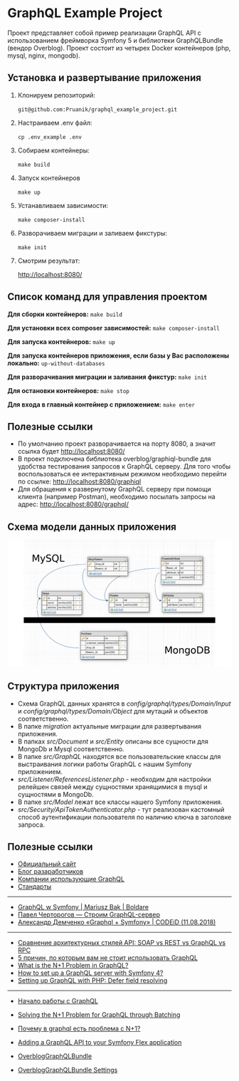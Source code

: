 # GraphQL Example Project

Проект представляет собой пример реализации GraphQL API с использованием фреймворка Symfony 5 и библиотеки 
GraphQLBundle (вендор Overblog). Проект состоит из четырех Docker контейнеров (php, mysql, nginx, mongodb).

## Установка и развертывание приложения
1. Клонируем репозиторий:

    `git@github.com:Pruanik/graphql_example_project.git`

2. Настраиваем .env файл:

   `cp .env_example .env`

3. Собираем контейнеры:

    `make build`

4. Запуск контейнеров

   `make up`

5. Устанавливаем зависимости:

   `make composer-install`

6. Разворачиваем миграции и заливаем фикстуры:

    `make init`

7. Смотрим результат: 

   [http://localhost:8080/](http://localhost:8080/)

## Список команд для управления проектом
**Для сборки контейнеров:**
`make build`

**Для установки всех composer зависимостей:**
`make composer-install`

**Для запуска контейнеров:**
`make up`

**Для запуска контейнеров приложения, если базы у Вас расположены локально:**
`up-without-databases`

**Для разворачивания миграции и заливания фикстур:**
`make init`

**Для остановки контейнеров:**
`make stop`

**Для входа в главный контейнер с приложением:**
`make enter`

## Полезные ссылки
* По умолчанию проект разворачивается на порту 8080, а значит ссылка будет 
[http://localhost:8080/](http://localhost:8080/) 
* В проект подключена библиотека overblog/graphiql-bundle для удобства тестирования запросов к GraphQL серверу. 
Для того чтобы воспользоваться ее интерактивным режимом необходимо перейти по ссылке: 
[http://localhost:8080/graphiql](http://localhost:8080/graphiql)
* Для обращения к развернутому GraphQL серверу при помощи клиента (например Postman), необходимо посылать запросы 
на адрес: [http://localhost:8080/graphql/](http://localhost:8080/graphql/)

## Схема модели данных приложения
![](public/assets/img/data_model.png)

## Структура приложения

* Схема GraphQL данных хранятся в *config/graphql/types/Domain/Input* и *config/graphql/types/Domain/Object* для мутаций
и объектов соответственно.
* В папке *migration* актуальные миграции для развертывания приложения.
* В папках *src/Document* и *src/Entity* описаны все сущности для MongoDb и Mysql соответственно.
* В папке *src/GraphQL* находятся все пользовательские классы для выстраивания логики работы GraphQL с нашим Symfony 
приложением.
* *src/Listener/ReferencesListener.php* - необходим для настройки релейшен связей между сущностями хранящимися в mysql и 
сущностями в MongoDb.
* В папке *src/Model* лежат все классы нашего Symfony приложения.
* *src/Security/ApiTokenAuthenticator.php* - тут реализован кастомный способ аутентификации пользователя по наличию 
ключа в заголовке запроса.

## Полезные ссылки
* [Официальный сайт](https://graphql.org/)
* [Блог разаработчиков](https://graphql.org/blog/graphql-a-query-language/)
* [Компании использующие GraphQL](https://landscape.graphql.org/)
* [Стандарты](https://graphql-rules.com/)
---
* [GraphQL w Symfony | Mariusz Bąk | Boldare](https://www.youtube.com/watch?v=V_XNG8upORY)
* [Павел Черторогов — Строим GraphQL-сервер](https://www.youtube.com/watch?v=NnnvOPdstzg)
* [Александр Демченко «Graphql + Symfony» | CODEiD (11.08.2018)](https://www.youtube.com/watch?v=Q-VMoE2bcag)
---
* [Сравнение архитектурных стилей API: SOAP vs REST vs GraphQL vs RPC](https://medium.com/nuances-of-programming/%D1%81%D1%80%D0%B0%D0%B2%D0%BD%D0%B5%D0%BD%D0%B8%D0%B5-%D0%B0%D1%80%D1%85%D0%B8%D1%82%D0%B5%D0%BA%D1%82%D1%83%D1%80%D0%BD%D1%8B%D1%85-%D1%81%D1%82%D0%B8%D0%BB%D0%B5%D0%B9-api-soap-vs-rest-vs-graphql-vs-rpc-68855deb3f4)
* [5 причин, по которым вам не стоит использовать GraphQL](https://medium.com/devschacht/esteban-herrera-5-reasons-you-shouldnt-use-graphql-bae94ab105bc)
* [What is the N+1 Problem in GraphQL?](https://medium.com/the-marcy-lab-school/what-is-the-n-1-problem-in-graphql-dd4921cb3c1a)
* [How to set up a GraphQL server with Symfony 4?](https://medium.com/assoconnect/how-to-set-up-a-graphql-server-with-symfony-4-14a9b977dc4c)
* [Setting up GraphQL with PHP: Defer field resolving](https://rcls.medium.com/setting-up-graphql-with-php-defer-field-resolving-d83c3c82f3e7)
---
* [Начало работы с GraphQL](https://frontend-stuff.com/blog/graphql/)
* [Solving the N+1 Problem for GraphQL through Batching](https://shopify.engineering/solving-the-n-1-problem-for-graphql-through-batching)
* [Почему в graphql есть проблема с N+1?](https://nodkz.github.io/conf-talks/articles/graphql/dataloader/N+1.html)
* [Adding a GraphQL API to your Symfony Flex application](https://symfony.fi/entry/adding-a-graphql-api-to-your-symfony-flex-app)

* [OverblogGraphQLBundle](https://github.com/overblog/GraphQLBundle)
* [OverblogGraphQLBundle Settings](https://github.com/overblog/GraphQLBundle/blob/master/docs/security/limiting-query-depth.md)
